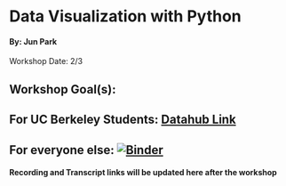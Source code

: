 # Data Visualization with Python
#### By: Jun Park
Workshop Date: 2/3

## Workshop Goal(s): 


## For UC Berkeley Students: [Datahub Link](https://datahub.berkeley.edu/user/jun.park/git-pull?repo=https%3A%2F%2Fgithub.com%2Fds-peer-consulting%2Fsp22-data-visualization-workshop&branch=main&subPath=.)

## For everyone else: [![Binder](https://mybinder.org/badge_logo.svg)](https://mybinder.org/v2/gh/ds-peer-consulting/sp22-numpy_workshop/HEAD)

#### Recording and Transcript links will be updated here after the workshop 
